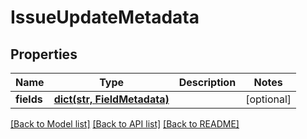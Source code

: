 # IssueUpdateMetadata

## Properties
Name | Type | Description | Notes
------------ | ------------- | ------------- | -------------
**fields** | [**dict(str, FieldMetadata)**](FieldMetadata.md) |  | [optional] 

[[Back to Model list]](../README.md#documentation-for-models) [[Back to API list]](../README.md#documentation-for-api-endpoints) [[Back to README]](../README.md)

